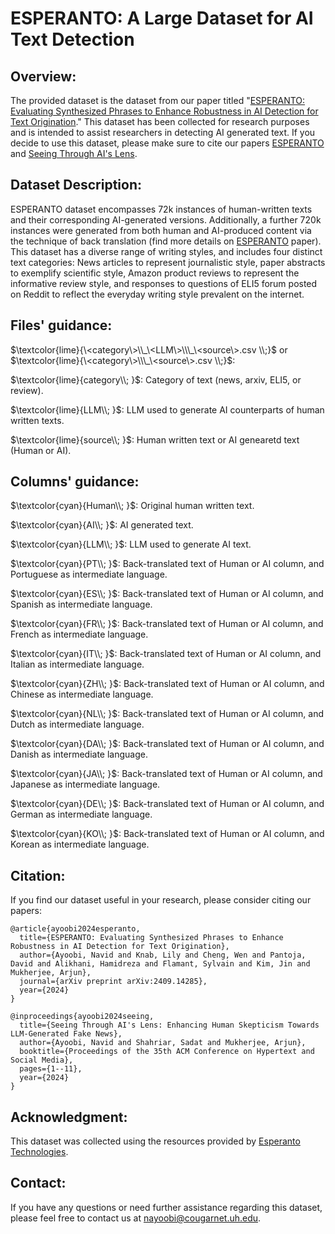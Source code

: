 # ESPERANTO: A Large Dataset for AI Text Detection

## Overview:
The provided dataset is the dataset from our paper titled "[ESPERANTO: Evaluating Synthesized Phrases to Enhance Robustness in AI Detection for Text Origination](https://arxiv.org/abs/2409.14285)."
This dataset has been collected for research purposes and is intended to assist researchers in detecting AI generated text. If you decide to use this dataset, please make sure to cite our papers [ESPERANTO](https://arxiv.org/abs/2409.14285) and [Seeing Through AI's Lens](https://dl.acm.org/doi/abs/10.1145/3648188.3675136). 

## Dataset Description:
ESPERANTO dataset encompasses 72k instances of human-written texts and their corresponding AI-generated versions. Additionally, a further 720k instances were generated from both human and AI-produced content via the technique of back translation (find more details on [ESPERANTO](https://arxiv.org/abs/2409.14285) paper).
This dataset has a diverse range of writing styles, and includes four distinct text categories: News articles to represent journalistic style, paper abstracts to exemplify scientific style, Amazon product reviews to represent the informative review style, and responses to questions of ELI5 forum posted on Reddit to reflect the everyday writing style prevalent on the internet.

## Files' guidance:

$\textcolor{lime}{\<category\>\\_\<LLM\>\\\_\<source\>.csv \\;}$ or $\textcolor{lime}{\<category\>\\\_\<source\>.csv \\;}$: 

$\textcolor{lime}{category\\; }$: Category of text (news, arxiv, ELI5, or review).

$\textcolor{lime}{LLM\\; }$: LLM used to generate AI counterparts of human written texts.

$\textcolor{lime}{source\\; }$: Human written text or AI genearetd text (Human or AI).

## Columns' guidance:

$\textcolor{cyan}{Human\\; }$: Original human written text.

$\textcolor{cyan}{AI\\; }$: AI generated text.

$\textcolor{cyan}{LLM\\; }$: LLM used to generate AI text.

$\textcolor{cyan}{PT\\; }$: Back-translated text of Human or AI column, and Portuguese as intermediate language.

$\textcolor{cyan}{ES\\; }$: Back-translated text of Human or AI column, and Spanish as intermediate language.

$\textcolor{cyan}{FR\\; }$: Back-translated text of Human or AI column, and French as intermediate language.

$\textcolor{cyan}{IT\\; }$: Back-translated text of Human or AI column, and Italian as intermediate language.

$\textcolor{cyan}{ZH\\; }$: Back-translated text of Human or AI column, and Chinese as intermediate language.

$\textcolor{cyan}{NL\\; }$: Back-translated text of Human or AI column, and Dutch as intermediate language.

$\textcolor{cyan}{DA\\; }$: Back-translated text of Human or AI column, and Danish as intermediate language.

$\textcolor{cyan}{JA\\; }$: Back-translated text of Human or AI column, and Japanese as intermediate language.

$\textcolor{cyan}{DE\\; }$: Back-translated text of Human or AI column, and German as intermediate language.

$\textcolor{cyan}{KO\\; }$: Back-translated text of Human or AI column, and Korean as intermediate language.


## Citation:
If you find our dataset useful in your research, please consider citing our papers:
```
@article{ayoobi2024esperanto,
  title={ESPERANTO: Evaluating Synthesized Phrases to Enhance Robustness in AI Detection for Text Origination},
  author={Ayoobi, Navid and Knab, Lily and Cheng, Wen and Pantoja, David and Alikhani, Hamidreza and Flamant, Sylvain and Kim, Jin and Mukherjee, Arjun},
  journal={arXiv preprint arXiv:2409.14285},
  year={2024}
}
```

```
@inproceedings{ayoobi2024seeing,
  title={Seeing Through AI's Lens: Enhancing Human Skepticism Towards LLM-Generated Fake News},
  author={Ayoobi, Navid and Shahriar, Sadat and Mukherjee, Arjun},
  booktitle={Proceedings of the 35th ACM Conference on Hypertext and Social Media},
  pages={1--11},
  year={2024}
}
```

## Acknowledgment:
This dataset was collected using the resources provided by [Esperanto Technologies](https://www.esperanto.ai/).

## Contact:
If you have any questions or need further assistance regarding this dataset, please feel free to contact us at nayoobi@cougarnet.uh.edu.
